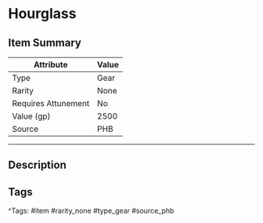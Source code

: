 # Hourglass

## Item Summary

| Attribute            | Value                        |
|----------------------|------------------------------|
| Type                 | Gear |
| Rarity               | None             |
| Requires Attunement  | No                |
| Value (gp)           | 2500    |
| Source               | PHB |

---

## Description



## Tags

^Tags: #item #rarity_none #type_gear #source_phb